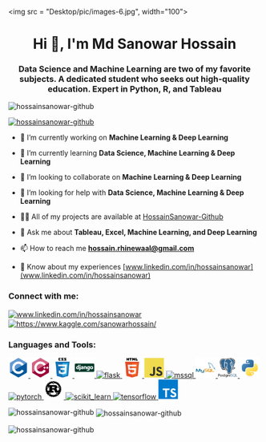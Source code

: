 

<img src = "Desktop/pic/images-6.jpg", width="100">
<h1 align="center">Hi 👋, I'm Md Sanowar Hossain</h1>
<h3 align="center">Data Science and Machine Learning are two of my favorite subjects. A dedicated student who seeks out high-quality education. Expert in Python, R, and Tableau</h3>

<p align="left"> <img src="https://komarev.com/ghpvc/?username=hossainsanowar-github&label=Profile%20views&color=0e75b6&style=flat" alt="hossainsanowar-github" /> </p>

<p align="left"> <a href="https://github.com/ryo-ma/github-profile-trophy"><img src="https://github-profile-trophy.vercel.app/?username=hossainsanowar-github" alt="hossainsanowar-github" /></a> </p>

- 🔭 I’m currently working on **Machine Learning & Deep Learning**

- 🌱 I’m currently learning **Data Science, Machine Learning & Deep Learning**

- 👯 I’m looking to collaborate on **Machine Learning & Deep Learning**

- 🤝 I’m looking for help with **Data Science, Machine Learning & Deep Learning**

- 👨‍💻 All of my projects are available at [HossainSanowar-Github](HossainSanowar-Github)

- 💬 Ask me about **Tableau, Excel, Machine Learning, and Deep Learning**

- 📫 How to reach me **hossain.rhinewaal@gmail.com**

- 📄 Know about my experiences [www.linkedin.com/in/hossainsanowar](www.linkedin.com/in/hossainsanowar)

<h3 align="left">Connect with me:</h3>
<p align="left">
<a href="https://linkedin.com/in/www.linkedin.com/in/hossainsanowar" target="blank"><img align="center" src="https://raw.githubusercontent.com/rahuldkjain/github-profile-readme-generator/master/src/images/icons/Social/linked-in-alt.svg" alt="www.linkedin.com/in/hossainsanowar" height="30" width="40" /></a>
<a href="https://kaggle.com/https://www.kaggle.com/sanowarhossain/" target="blank"><img align="center" src="https://raw.githubusercontent.com/rahuldkjain/github-profile-readme-generator/master/src/images/icons/Social/kaggle.svg" alt="https://www.kaggle.com/sanowarhossain/" height="30" width="40" /></a>
</p>

<h3 align="left">Languages and Tools:</h3>
<p align="left"> <a href="https://www.cprogramming.com/" target="_blank"> <img src="https://raw.githubusercontent.com/devicons/devicon/master/icons/c/c-original.svg" alt="c" width="40" height="40"/> </a> <a href="https://www.w3schools.com/cpp/" target="_blank"> <img src="https://raw.githubusercontent.com/devicons/devicon/master/icons/cplusplus/cplusplus-original.svg" alt="cplusplus" width="40" height="40"/> </a> <a href="https://www.w3schools.com/css/" target="_blank"> <img src="https://raw.githubusercontent.com/devicons/devicon/master/icons/css3/css3-original-wordmark.svg" alt="css3" width="40" height="40"/> </a> <a href="https://www.djangoproject.com/" target="_blank"> <img src="https://raw.githubusercontent.com/devicons/devicon/master/icons/django/django-original.svg" alt="django" width="40" height="40"/> </a> <a href="https://flask.palletsprojects.com/" target="_blank"> <img src="https://www.vectorlogo.zone/logos/pocoo_flask/pocoo_flask-icon.svg" alt="flask" width="40" height="40"/> </a> <a href="https://www.w3.org/html/" target="_blank"> <img src="https://raw.githubusercontent.com/devicons/devicon/master/icons/html5/html5-original-wordmark.svg" alt="html5" width="40" height="40"/> </a> <a href="https://developer.mozilla.org/en-US/docs/Web/JavaScript" target="_blank"> <img src="https://raw.githubusercontent.com/devicons/devicon/master/icons/javascript/javascript-original.svg" alt="javascript" width="40" height="40"/> </a> <a href="https://www.microsoft.com/en-us/sql-server" target="_blank"> <img src="https://www.svgrepo.com/show/303229/microsoft-sql-server-logo.svg" alt="mssql" width="40" height="40"/> </a> <a href="https://www.mysql.com/" target="_blank"> <img src="https://raw.githubusercontent.com/devicons/devicon/master/icons/mysql/mysql-original-wordmark.svg" alt="mysql" width="40" height="40"/> </a> <a href="https://www.postgresql.org" target="_blank"> <img src="https://raw.githubusercontent.com/devicons/devicon/master/icons/postgresql/postgresql-original-wordmark.svg" alt="postgresql" width="40" height="40"/> </a> <a href="https://www.python.org" target="_blank"> <img src="https://raw.githubusercontent.com/devicons/devicon/master/icons/python/python-original.svg" alt="python" width="40" height="40"/> </a> <a href="https://pytorch.org/" target="_blank"> <img src="https://www.vectorlogo.zone/logos/pytorch/pytorch-icon.svg" alt="pytorch" width="40" height="40"/> </a> <a href="https://www.rust-lang.org" target="_blank"> <img src="https://raw.githubusercontent.com/devicons/devicon/master/icons/rust/rust-plain.svg" alt="rust" width="40" height="40"/> </a> <a href="https://scikit-learn.org/" target="_blank"> <img src="https://upload.wikimedia.org/wikipedia/commons/0/05/Scikit_learn_logo_small.svg" alt="scikit_learn" width="40" height="40"/> </a> <a href="https://www.tensorflow.org" target="_blank"> <img src="https://www.vectorlogo.zone/logos/tensorflow/tensorflow-icon.svg" alt="tensorflow" width="40" height="40"/> </a> <a href="https://www.typescriptlang.org/" target="_blank"> <img src="https://raw.githubusercontent.com/devicons/devicon/master/icons/typescript/typescript-original.svg" alt="typescript" width="40" height="40"/> </a> </p>

<p><img align="left" src="https://github-readme-stats.vercel.app/api/top-langs?username=hossainsanowar-github&show_icons=true&locale=en&layout=compact" alt="hossainsanowar-github" /></p>

<p>&nbsp;<img align="center" src="https://github-readme-stats.vercel.app/api?username=hossainsanowar-github&show_icons=true&locale=en" alt="hossainsanowar-github" /></p>

<p><img align="center" src="https://github-readme-streak-stats.herokuapp.com/?user=hossainsanowar-github&" alt="hossainsanowar-github" /></p>
